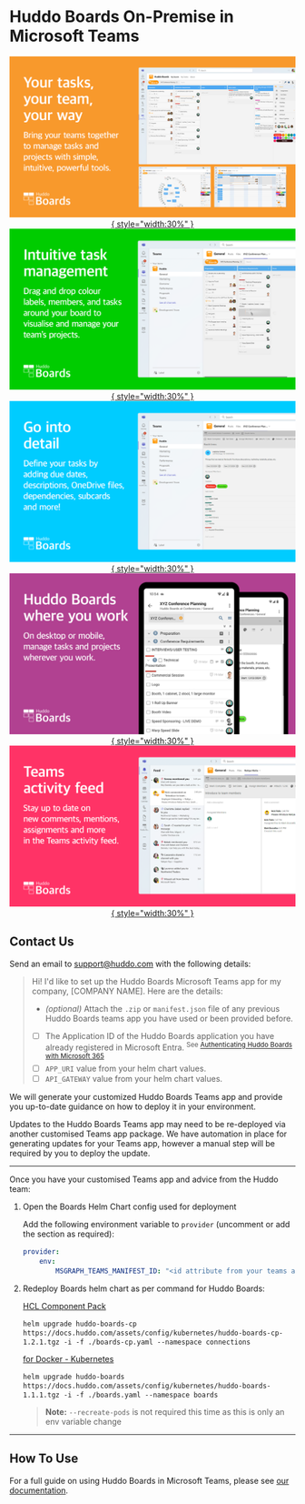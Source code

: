 # Huddo Boards On-Premise in Microsoft Teams

<div style="text-align:center" markdown>

[![Your tasks, your team, your way](./store-slides/1%20EN%20UK.png){ style="width:30%" }](./store-slides/1%20EN%20UK.png)
[![Intuitive task management](./store-slides/2%20EN%20UK.png){ style="width:30%" }](./store-slides/2%20EN%20UK.png)
[![Go into detail](./store-slides/3%20EN%20UK.png){ style="width:30%" }](./store-slides/3%20EN%20UK.png)
[![Huddo Boards where you work](./store-slides/4%20EN%20UK.png){ style="width:30%" }](./store-slides/4%20EN%20UK.png)
[![Teams activity feed](./store-slides/5%20EN%20UK.png){ style="width:30%" }](./store-slides/5%20EN%20UK.png)

</div>

## Contact Us

Send an email to [support@huddo.com](mailto:support@huddo.com) with the following details:

> Hi! I'd like to set up the Huddo Boards Microsoft Teams app for my company, [COMPANY NAME]. Here are the details:
>
> -   _(optional)_ Attach the `.zip` or `manifest.json` file of any previous Huddo Boards teams app you have used or been provided before.
> -   [ ] The Application ID of the Huddo Boards application you have already registered in Microsoft Entra. <sup>See [Authenticating Huddo Boards with Microsoft 365](../auth/index.md)</sup>
> -   [ ] `APP_URI` value from your helm chart values.
> -   [ ] `API_GATEWAY` value from your helm chart values.

We will generate your customized Huddo Boards Teams app and provide you up-to-date guidance on how to deploy it in your environment.

Updates to the Huddo Boards Teams app may need to be re-deployed via another customised Teams app package. We have automation in place for generating updates for your Teams app, however a manual step will be required by you to deploy the update.

---

Once you have your customised Teams app and advice from the Huddo team:

1.  Open the Boards Helm Chart config used for deployment

    Add the following environment variable to `provider` (uncomment or add the section as required):

    ```yaml
    provider:
        env:
            MSGRAPH_TEAMS_MANIFEST_ID: "<id attribute from your teams app manifest.json>"
    ```

2.  Redeploy Boards helm chart as per command for Huddo Boards:

    [HCL Component Pack](../../cp/index.md#install-boards-helm-chart)

        helm upgrade huddo-boards-cp https://docs.huddo.com/assets/config/kubernetes/huddo-boards-cp-1.2.1.tgz -i -f ./boards-cp.yaml --namespace connections

    [for Docker - Kubernetes](../../kubernetes/index.md#deploy-boards-chart)

        helm upgrade huddo-boards https://docs.huddo.com/assets/config/kubernetes/huddo-boards-1.1.1.tgz -i -f ./boards.yaml --namespace boards

    > **Note:** `--recreate-pods` is not required this time as this is only an env variable change

---

## How To Use

For a full guide on using Huddo Boards in Microsoft Teams, please see [our documentation](index.md).
